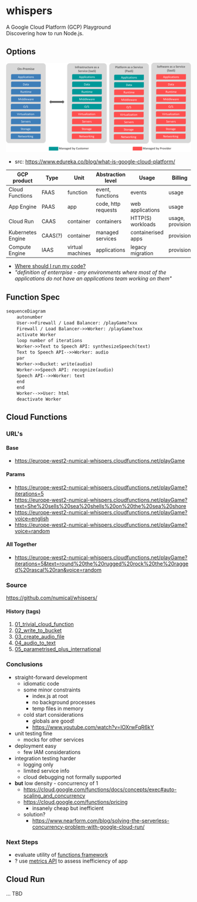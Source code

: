 # whispers

A Google Cloud Platform (GCP) Playground  
Discovering how to run Node.js.

## Options

![xAAS Comparison](/images/cloud-service-types.png)

* src: https://www.edureka.co/blog/what-is-google-cloud-platform/

| GCP product | Type | Unit | Abstraction level | Usage | Billing | Project focus |
| --- | --- | --- | --- | --- | --- | --- |
| Cloud Functions | FAAS | function | event, functions | events | usage | dev |
| App Engine | PAAS  | app | code, http requests | web applications | usage | dev |
| Cloud Run | CAAS | container | containers | HTTP(S) workloads | usage, provision | dev(/ops) |
| Kubernetes Engine | CAAS(?)| container | managed services | containerised apps | provision | ops|
| Compute Engine | IAAS | virtual machines | applications | legacy migration | provision | ops |

* [Where should I run my code?](https://www.youtube.com/watch?v=wzPmgWJ5fpU&feature=youtu.be)
* _"definition of enterrpise - any environments where most of the applications do not have an applications team working
  on them"_
  
## Function Spec
```mermaid
sequenceDiagram
    autonumber
    User->>Firewall / Load Balancer: /playGame?xxx
    Firewall / Load Balancer->>Worker: /playGame?xxx
    activate Worker
    loop number of iterations
    Worker->>Text to Speech API: synthesizeSpeech(text)
    Text to Speech API-->>Worker: audio
    par 
    Worker->>Bucket: write(audio)
    Worker->>Speech API: recognize(audio)
    Speech API-->>Worker: text
    end
    end
    Worker-->>User: html
    deactivate Worker
```

## Cloud Functions

### URL's

#### Base

* https://europe-west2-numical-whispers.cloudfunctions.net/playGame

#### Params

* https://europe-west2-numical-whispers.cloudfunctions.net/playGame?iterations=5
* https://europe-west2-numical-whispers.cloudfunctions.net/playGame?text=She%20sells%20sea%20shells%20on%20the%20sea%20shore
* https://europe-west2-numical-whispers.cloudfunctions.net/playGame?voice=english
* https://europe-west2-numical-whispers.cloudfunctions.net/playGame?voice=random

#### All Together

* https://europe-west2-numical-whispers.cloudfunctions.net/playGame?iterations=5&text=round%20the%20rugged%20rock%20the%20ragged%20rascal%20ran&voice=random

### Source

https://github.com/numical/whispers/

#### History (tags)

1. [01_trivial_cloud_function](https://github.com/numical/whispers/releases/tag/01_trivial_cloud_function)
2. [02_write_to_bucket](https://github.com/numical/whispers/releases/tag/02_write_to_bucket)
3. [03_create_audio_file](https://github.com/numical/whispers/releases/tag/03_create_audio_file)
4. [04_audio_to_text](https://github.com/numical/whispers/releases/tag/04_audio_to_text)
5. [05_parametrised_plus_international](https://github.com/numical/whispers/releases/tag/05_parametrised_plus_international)

### Conclusions

* straight-forward development
    * idiomatic code
    * some minor constraints
        * index.js at root
        * no background processes
        * temp files in memory
    * cold start considerations
        * globals are good!
        * https://www.youtube.com/watch?v=IOXrwFqR6kY
* unit testing fine
    * mocks for other services
* deployment easy
    * few IAM considerations
* integration testing harder
    * logging only
    * limited service info
    * cloud debugging not formally supported
* **but** low density - concurrency of 1
    * https://cloud.google.com/functions/docs/concepts/exec#auto-scaling_and_concurrency
    * https://cloud.google.com/functions/pricing
        * insanely cheap but inefficient
    * solution?
        * https://www.nearform.com/blog/solving-the-serverless-concurrency-problem-with-google-cloud-run/

### Next Steps

* evaluate utility of [functions framework](https://cloud.google.com/functions/docs/functions-framework)
* ? use [metrics API](https://cloud.google.com/functions/docs/monitoring/metrics) to assess inefficiency of app

## Cloud Run

... TBD